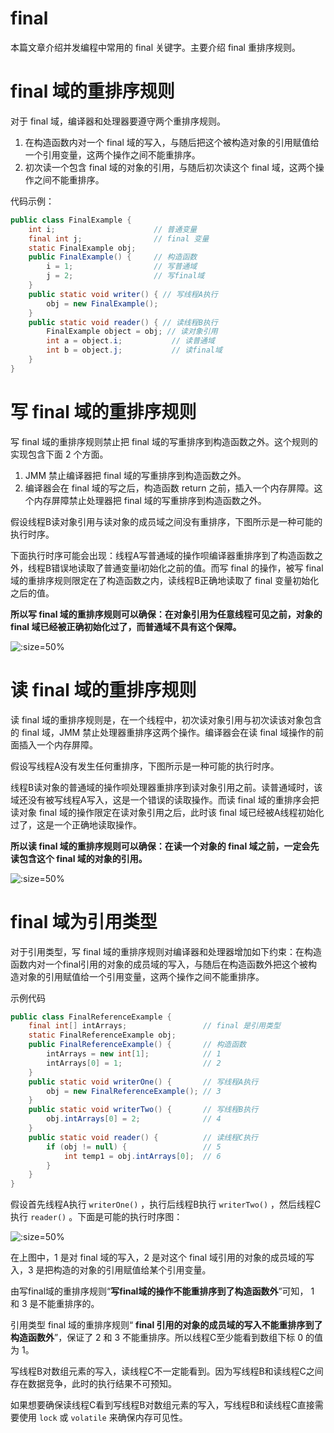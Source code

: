 # final

本篇文章介绍并发编程中常用的 final 关键字。主要介绍 final 重排序规则。

# final 域的重排序规则

对于 final 域，编译器和处理器要遵守两个重排序规则。

1. 在构造函数内对一个 final 域的写入，与随后把这个被构造对象的引用赋值给一个引用变量，这两个操作之间不能重排序。
2. 初次读一个包含 final 域的对象的引用，与随后初次读这个 final 域，这两个操作之间不能重排序。



代码示例：

```java
public class FinalExample {
    int i;                      // 普通变量
    final int j;                // final 变量
    static FinalExample obj;
    public FinalExample() {     // 构造函数
        i = 1;                  // 写普通域
        j = 2;                  // 写final域
    }
    public static void writer() { // 写线程A执行
        obj = new FinalExample();
    }
    public static void reader() { // 读线程B执行
        FinalExample object = obj; // 读对象引用
        int a = object.i;           // 读普通域
        int b = object.j;           // 读final域
    }
}
```

# 写 final 域的重排序规则

写 final 域的重排序规则禁止把 final 域的写重排序到构造函数之外。这个规则的实现包含下面 2 个方面。

1. JMM 禁止编译器把 final 域的写重排序到构造函数之外。
2. 编译器会在 final 域的写之后，构造函数 return 之前，插入一个内存屏障。这个内存屏障禁止处理器把 final 域的写重排序到构造函数之外。

假设线程B读对象引用与读对象的成员域之间没有重排序，下图所示是一种可能的执行时序。

下面执行时序可能会出现：线程A写普通域的操作呗编译器重排序到了构造函数之外，线程B错误地读取了普通变量i初始化之前的值。而写 final 的操作，被写 final 域的重排序规则限定在了构造函数之内，读线程B正确地读取了 final 变量初始化之后的值。

**所以写 final 域的重排序规则可以确保：在对象引用为任意线程可见之前，对象的 final 域已经被正确初始化过了，而普通域不具有这个保障。**

![](image/final-1.png ':size=50%')



# 读 final 域的重排序规则

读 final 域的重排序规则是，在一个线程中，初次读对象引用与初次读该对象包含的 final 域，JMM 禁止处理器重排序这两个操作。编译器会在读 final 域操作的前面插入一个内存屏障。

假设写线程A没有发生任何重排序，下图所示是一种可能的执行时序。

线程B读对象的普通域的操作呗处理器重排序到读对象引用之前。读普通域时，该域还没有被写线程A写入，这是一个错误的读取操作。而读 final 域的重排序会把读对象 final 域的操作限定在读对象引用之后，此时该 final 域已经被A线程初始化过了，这是一个正确地读取操作。

**所以读 final 域的重排序规则可以确保：在读一个对象的 final 域之前，一定会先读包含这个 final 域的对象的引用。**

![](image/final-2.png ':size=50%')



# final 域为引用类型

对于引用类型，写 final 域的重排序规则对编译器和处理器增加如下约束：在构造函数内对一个final引用的对象的成员域的写入，与随后在构造函数外把这个被构造对象的引用赋值给一个引用变量，这两个操作之间不能重排序。

示例代码

```java
public class FinalReferenceExample {
    final int[] intArrays;                 // final 是引用类型
    static FinalReferenceExample obj;
    public FinalReferenceExample() {       // 构造函数
        intArrays = new int[1];            // 1
        intArrays[0] = 1;                  // 2
    }
    public static void writerOne() {       // 写线程A执行
        obj = new FinalReferenceExample(); // 3
    }
    public static void writerTwo() {       // 写线程B执行
        obj.intArrays[0] = 2;              // 4
    }
    public static void reader() {          // 读线程C执行
        if (obj != null) {                 // 5
            int temp1 = obj.intArrays[0];  // 6
        }
    }
}
```

假设首先线程A执行  `writerOne()` ，执行后线程B执行 `writerTwo()` ，然后线程C执行 `reader()` 。下面是可能的执行时序图：

![](image/final-3.png ':size=50%')



在上图中，1 是对 final 域的写入，2 是对这个 final 域引用的对象的成员域的写入，3 是把构造的对象的引用赋值给某个引用变量。

由写final域的重排序规则“**写final域的操作不能重排序到了构造函数外**”可知， 1 和 3 是不能重排序的。

引用类型 final 域的重排序规则“ **final 引用的对象的成员域的写入不能重排序到了构造函数外**”，保证了 2 和 3 不能重排序。所以线程C至少能看到数组下标 0 的值为 1。

写线程B对数组元素的写入，读线程C不一定能看到。因为写线程B和读线程C之间存在数据竞争，此时的执行结果不可预知。

如果想要确保读线程C看到写线程B对数组元素的写入，写线程B和读线程C直接需要使用 `lock` 或 `volatile` 来确保内存可见性。

